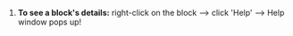 <!-- micro:bit tips -->

1. **To see a block's details:** right-click on the block --> click 'Help' --> Help window pops up!